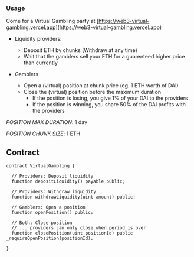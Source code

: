 ### Usage

Come for a Virtual Gambling party at [https://web3-virtual-gambling.vercel.app](https://web3-virtual-gambling.vercel.app)

- Liquidity providers:
  - Deposit ETH by chunks (Withdraw at any time)
  - Wait that the gamblers sell your ETH for a guarenteed higher price than currently

- Gamblers
  - Open a (virtual) position at chunk price (eg. 1 ETH worth of DAI)
  - Close the (virtual) position before the maximum duration
    - If the position is losing, you give 1% of your DAI to the providers
    - If the position is winning, you share 50% of the DAI profits with the providers

*POSITION MAX DURATION*: 1 day

*POSITION CHUNK SIZE*: 1 ETH

## Contract

```solidity
contract VirtualGambling {

  // Providers: Deposit liquidity
  function depositLiquidity() payable public;

  // Providers: Withdraw liquidity
  function withdrawLiquidity(uint amount) public;

  // Gamblers: Open a position
  function openPosition() public;

  // Both: Close position
  // ... providers can only close when period is over
  function closePosition(uint positionId) public _requireOpenPosition(positionId);

}

```